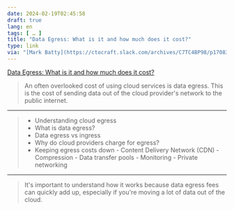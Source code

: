 ```yaml
---
date: 2024-02-19T02:45:58
draft: true
lang: en
tags: [ … ]
title: "Data Egress: What is it and how much does it cost?"
type: link
via: "[Mark Batty](https://ctocraft.slack.com/archives/C7TC4BP98/p1708336727917479)"
---
```


[Data Egress: What is it and how much does it cost?](https://getdeploying.com/reference/data-egress)

> An often overlooked cost of using cloud services is data egress. This is the cost of sending data out of the cloud provider's network to the public internet.

---

> * Understanding cloud egress
> * What is data egress?
> * Data egress vs ingress
> * Why do cloud providers charge for egress?
> * Keeping egress costs down
    - Content Delivery Network (CDN)
    - Compression
    - Data transfer pools
    - Monitoring
    - Private networking

---

> It's important to understand how it works because data egress fees can quickly add up, especially if you're moving a lot of data out of the cloud.
